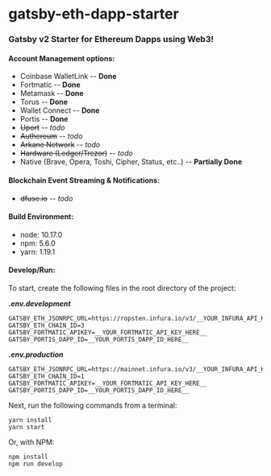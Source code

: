 # gatsby-eth-dapp-starter
### **Gatsby v2** Starter for **Ethereum Dapps** using **Web3**!

#### **Account Management options:**

- Coinbase WalletLink -- **Done**
- Fortmatic -- **Done**
- Metamask -- **Done**
- Torus -- **Done**
- Wallet Connect -- **Done**
- Portis -- **Done**
- ~~Uport~~ -- _todo_
- ~~Authereum~~ -- _todo_
- ~~Arkane Network~~ -- _todo_
- ~~Hardware (Ledger/Trezor)~~ -- _todo_
- Native (Brave, Opera, Toshi, Cipher, Status, etc..) -- **Partially Done**


#### **Blockchain Event Streaming & Notifications:**
- ~~dfuse.io~~ _-- todo_


#### **Build Environment:**
- node: 10.17.0
- npm: 5.6.0
- yarn: 1.19.1

#### **Develop/Run:**

To start, create the following files in the root directory of the project:

**_.env.development_**

    GATSBY_ETH_JSONRPC_URL=https://ropsten.infura.io/v3/__YOUR_INFURA_API_KEY_HERE__
    GATSBY_ETH_CHAIN_ID=3
    GATSBY_FORTMATIC_APIKEY=__YOUR_FORTMATIC_API_KEY_HERE__
    GATSBY_PORTIS_DAPP_ID=__YOUR_PORTIS_DAPP_ID_HERE__

**_.env.production_**

    GATSBY_ETH_JSONRPC_URL=https://mainnet.infura.io/v3/__YOUR_INFURA_API_KEY_HERE__
    GATSBY_ETH_CHAIN_ID=1
    GATSBY_FORTMATIC_APIKEY=__YOUR_FORTMATIC_API_KEY_HERE__
    GATSBY_PORTIS_DAPP_ID=__YOUR_PORTIS_DAPP_ID_HERE__


Next, run the following commands from a terminal:

    yarn install
    yarn start

Or, with NPM:

    npm install
    npm run develop
